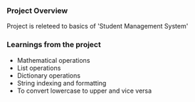 ### Project Overview

 Project is releteed to basics of 'Student Management System'


### Learnings from the project

 
-  Mathematical operations
- List operations
- Dictionary operations
- String indexing and formatting
- To convert lowercase to upper and vice versa





